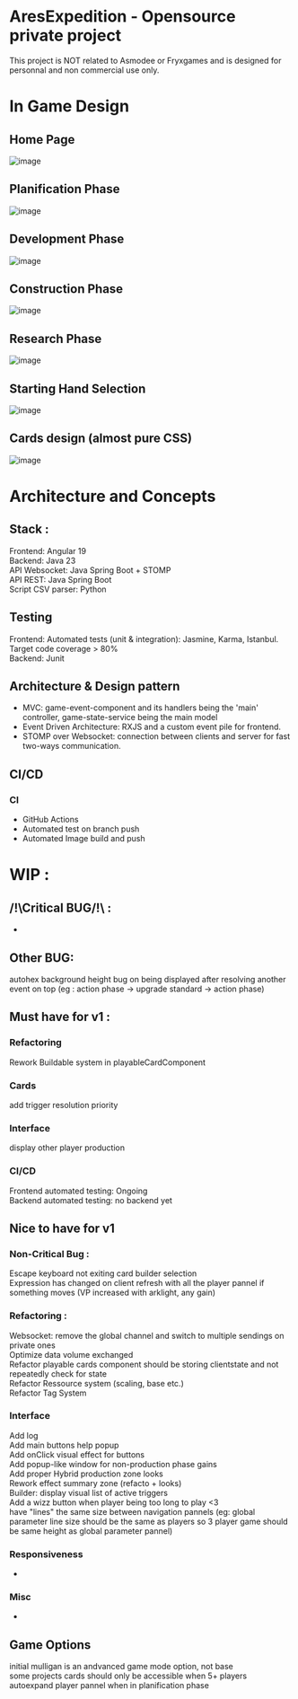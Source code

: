 # AresExpedition - Opensource private project  
This project is NOT related to Asmodee or Fryxgames and is designed for personnal and non commercial use only.

# In Game Design
## Home Page
![image](https://github.com/Mylaana/AresExpedition/blob/main/ressources/images/fullscreen_lobby.png)
## Planification Phase
![image](https://github.com/Mylaana/AresExpedition/blob/main/ressources/images/fullscreen_planification.png)
## Development Phase
![image](https://github.com/Mylaana/AresExpedition/blob/main/ressources/images/fullscreen_development.png)
## Construction Phase
![image](https://github.com/Mylaana/AresExpedition/blob/main/ressources/images/fullscreen_construction.png)
## Research Phase
![image](https://github.com/Mylaana/AresExpedition/blob/main/ressources/images/fullscreen_research.png)
## Starting Hand Selection
![image](https://github.com/Mylaana/AresExpedition/blob/main/ressources/images/fullscreen_starting_hand.png)
## Cards design (almost pure CSS)
![image](https://github.com/Mylaana/AresExpedition/blob/main/ressources/images/fullscreen_cards.png)

# Architecture and Concepts
## Stack :
Frontend: Angular 19   
Backend: Java 23   
API Websocket: Java Spring Boot + STOMP   
API REST: Java Spring Boot   
Script CSV parser: Python   

## Testing
Frontend: Automated tests (unit & integration): Jasmine, Karma, Istanbul. Target code coverage > 80%   
Backend: Junit   

## Architecture & Design pattern
- MVC: game-event-component and its handlers being the 'main' controller, game-state-service being the main model   
- Event Driven Architecture: RXJS and a custom event pile for frontend.   
- STOMP over Websocket: connection between clients and server for fast two-ways communication.   

## CI/CD
### CI
- GitHub Actions   
- Automated test on branch push   
- Automated Image build and push   

# WIP : 
## /!\Critical BUG/!\ : 
-

## Other BUG:   
autohex background height bug on being displayed after resolving another event on top (eg : action phase -> upgrade standard -> action phase)   

## Must have for v1 :
### Refactoring
Rework Buildable system in playableCardComponent   

### Cards
add trigger resolution priority   

### Interface
display other player production

### CI/CD
Frontend automated testing: Ongoing   
Backend automated testing: no backend yet   

## Nice to have for v1
### Non-Critical Bug :
Escape keyboard not exiting card builder selection   
Expression has changed on client refresh with all the player pannel if something moves (VP increased with arklight, any gain)   

### Refactoring :
Websocket: remove the global channel and switch to multiple sendings on private ones   
Optimize data volume exchanged   
Refactor playable cards component should be storing clientstate and not repeatedly check for state   
Refactor Ressource system (scaling, base etc.)   
Refactor Tag System   

### Interface
Add log   
Add main buttons help popup   
Add onClick visual effect for buttons   
Add popup-like window for non-production phase gains   
Add proper Hybrid production zone looks   
Rework effect summary zone (refacto + looks)   
Builder: display visual list of active triggers   
Add a wizz button when player being too long to play <3   
have "lines" the same size between navigation pannels (eg: global parameter line size should be the same as players so 3 player game should be same height as global parameter pannel)   


### Responsiveness
-

### Misc
-

## Game Options
initial mulligan is an andvanced game mode option, not base   
some projects cards should only be accessible when 5+ players   
autoexpand player pannel when in planification phase   
